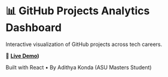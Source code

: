 # 📊 GitHub Projects Analytics Dashboard

Interactive visualization of GitHub projects across tech careers.

🔗 **[Live Demo]([https://claude.ai/public/artifacts/1ce0fdc1-88ed-4d2c-a3ca-ea86612d3b96]))**

Built with React • By Adithya Konda (ASU Masters Student)
